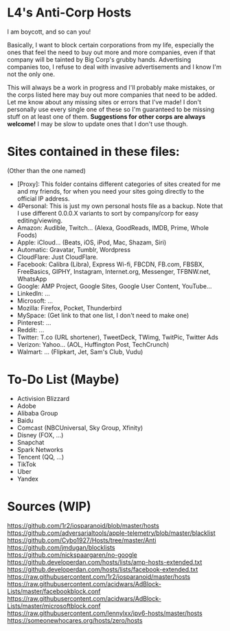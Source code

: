 # L4's Anti-Corp Hosts

I am boycott, and so can you!

Basically, I want to block certain corporations from my life, especially the ones that feel the need to buy out more and more companies, even if that company will be tainted by Big Corp's grubby hands. Advertising companies too, I refuse to deal with invasive advertisements and I know I'm not the only one.

This will always be a work in progress and I'll probably make mistakes, or the corps listed here may buy out more companies that need to be added. Let me know about any missing sites or errors that I've made! I don't personally use every single one of these so I'm guaranteed to be missing stuff on at least one of them. **Suggestions for other corps are always welcome!** I may be slow to update ones that I don't use though.

# Sites contained in these files:
(Other than the one named)

* [Proxy]: This folder contains different categories of sites created for me and my friends, for when you need your sites going directly to the official IP address. 
* 4Personal: This is just my own personal hosts file as a backup. Note that I use different 0.0.0.X variants to sort by company/corp for easy editing/viewing.
* Amazon: Audible, Twitch... (Alexa, GoodReads, IMDB, Prime, Whole Foods)
* Apple: iCloud... (Beats, iOS, iPod, Mac, Shazam, Siri)
* Automatic: Gravatar, Tumblr, Wordpress
* CloudFlare: Just CloudFlare.
* Facebook: Calibra (Libra), Express Wi-fi, FBCDN, FB.com, FBSBX, FreeBasics, GIPHY, Instagram, Internet.org, Messenger, TFBNW.net, WhatsApp
* Google: AMP Project, Google Sites, Google User Content, YouTube...
* LinkedIn: ...
* Microsoft: ...
* Mozilla: Firefox, Pocket, Thunderbird
* MySpace: (Get link to that one list, I don't need to make one)
* Pinterest: ...
* Reddit: ...
* Twitter: T.co (URL shortener), TweetDeck, TWimg, TwitPic, Twitter Ads
* Verizon: Yahoo... (AOL, Huffington Post, TechCrunch)
* Walmart: ... (Flipkart, Jet, Sam's Club, Vudu)

# To-Do List (Maybe)
* Activision Blizzard
* Adobe
* Alibaba Group
* Baidu
* Comcast (NBCUniversal, Sky Group, Xfinity)
* Disney (FOX, ...)
* Snapchat
* Spark Networks
* Tencent (QQ, ...)
* TikTok
* Uber
* Yandex

# Sources (WIP)
https://github.com/1r2/iosparanoid/blob/master/hosts
https://github.com/adversarialtools/apple-telemetry/blob/master/blacklist
https://github.com/Cybo1927/Hosts/tree/master/Anti
https://github.com/jmdugan/blocklists
https://github.com/nickspaargaren/no-google
https://github.developerdan.com/hosts/lists/amp-hosts-extended.txt
https://github.developerdan.com/hosts/lists/facebook-extended.txt
https://raw.githubusercontent.com/1r2/iosparanoid/master/hosts
https://raw.githubusercontent.com/acidwars/AdBlock-Lists/master/facebookblock.conf
https://raw.githubusercontent.com/acidwars/AdBlock-Lists/master/microsoftblock.conf
https://raw.githubusercontent.com/lennylxx/ipv6-hosts/master/hosts
https://someonewhocares.org/hosts/zero/hosts
